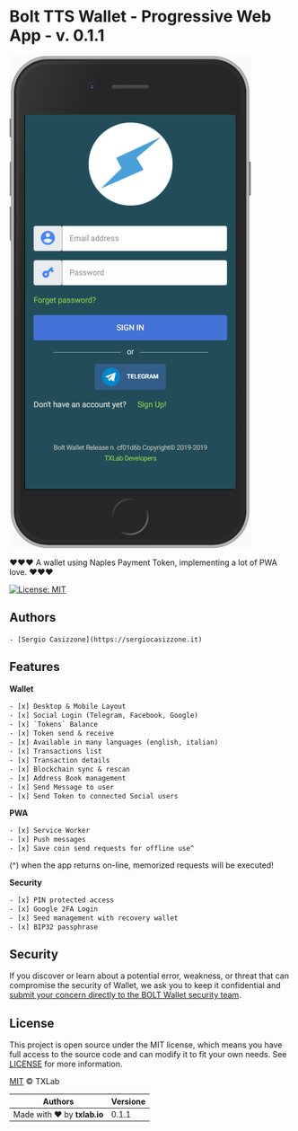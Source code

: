 # Bolt TTS Wallet - Progressive Web App - v. 0.1.1

[![Screenshot of Bolt TTS PWA app](images/screenshot-bolt.png)](https://bolt-tts.tk)

❤️❤️❤️ A wallet using Naples Payment Token, implementing a lot of PWA love. ❤️❤️❤️

[![License: MIT](https://img.shields.io/badge/License-MIT-lightgrey.svg)](https://opensource.org/licenses/MIT)


## Authors
    - [Sergio Casizzone](https://sergiocasizzone.it)


## Features

**Wallet**

    - [x] Desktop & Mobile Layout
    - [x] Social Login (Telegram, Facebook, Google)
    - [x] `Tokens` Balance
    - [x] Token send & receive
    - [x] Available in many languages (english, italian)
    - [x] Transactions list
    - [x] Transaction details
    - [x] Blockchain sync & rescan
    - [x] Address Book management
    - [x] Send Message to user
    - [x] Send Token to connected Social users


**PWA**

    - [x] Service Worker
    - [x] Push messages
    - [x] Save coin send requests for offline use^

  (^) when the app returns on-line, memorized requests will be executed!   

**Security**

    - [x] PIN protected access
    - [x] Google 2FA Login
    - [x] Seed management with recovery wallet
    - [x] BIP32 passphrase


## Security

If you discover or learn about a potential error, weakness, or threat that can compromise the security of Wallet, we ask you to keep it confidential and [submit your concern directly to the BOLT Wallet security team](mailto:jambtc@gmail.com?subject=[BitBucket]%20Bolt%20Security).


## License

This project is open source under the MIT license, which means you have full access to the source code and can modify it to fit your own needs. See [LICENSE](LICENSE) for more information.

[MIT](LICENSE) © TXLab

[issues]: https://bitbucket.org/jambtc/bolt/issues























| Authors                     | Versione |
| --------------------------- | -------- |
| Made with ❤️ by **txlab.io** | 0.1.1   |

